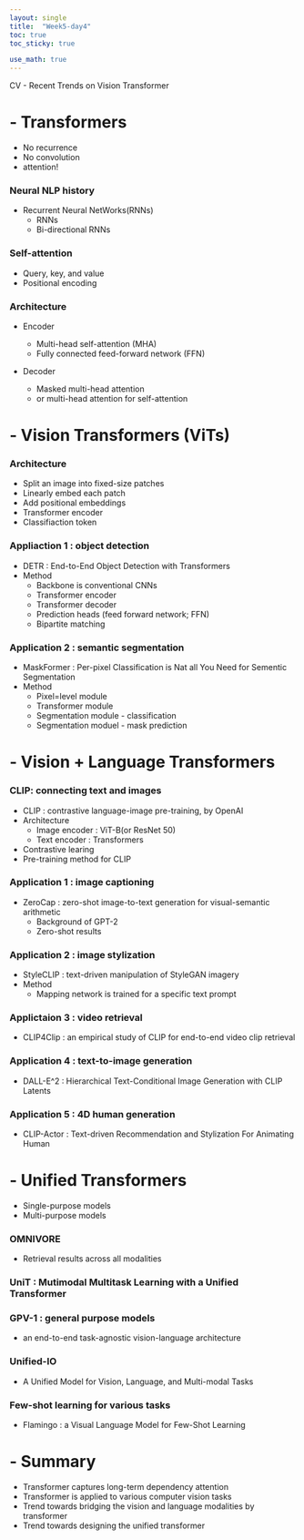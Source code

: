 ```yaml
---
layout: single
title:  "Week5-day4"
toc: true
toc_sticky: true

use_math: true
---
```


CV - Recent Trends on Vision Transformer
<br>


# - Transformers
- No recurrence 
- No convolution
- attention!

### Neural NLP history
- Recurrent Neural NetWorks(RNNs)
    - RNNs
    - Bi-directional RNNs
    
### Self-attention
- Query, key, and value
- Positional encoding

### Architecture
- Encoder
    - Multi-head self-attention (MHA)
    - Fully connected feed-forward network (FFN)
    
- Decoder
    - Masked multi-head attention
    - or multi-head attention for self-attention
    
    
# - Vision Transformers (ViTs)
### Architecture
- Split an image into fixed-size patches
- Linearly embed each patch
- Add positional embeddings
- Transformer encoder
- Classifiaction token

### Appliaction 1 : object detection
- DETR : End-to-End Object Detection with Transformers
- Method 
    - Backbone is conventional CNNs
    - Transformer encoder
    - Transformer decoder
    - Prediction heads (feed forward network; FFN)
    - Bipartite matching 
    
### Application 2 : semantic segmentation
- MaskFormer : Per-pixel Classification is Nat all You Need for Sementic Segmentation
- Method
    - Pixel=level module
    - Transformer module
    - Segmentation module - classification
    - Segmentation moduel - mask prediction
    

# - Vision + Language Transformers
### CLIP: connecting text and images
- CLIP : contrastive language-image pre-training, by OpenAI
- Architecture
    - Image encoder : ViT-B(or ResNet 50)
    - Text encoder : Transformers
- Contrastive learing
- Pre-training method for CLIP

### Application 1 : image captioning
- ZeroCap : zero-shot image-to-text generation for visual-semantic arithmetic
    - Background of GPT-2 
    - Zero-shot results

### Application 2 : image stylization
- StyleCLIP : text-driven manipulation of StyleGAN imagery
- Method
    - Mapping network is trained for a specific text prompt

### Applictaion 3 : video retrieval
- CLIP4Clip : an empirical study of CLIP for end-to-end video clip retrieval

### Application 4 : text-to-image generation
- DALL-E^2 : Hierarchical Text-Conditional Image Generation with CLIP Latents

### Application 5 : 4D human generation
- CLIP-Actor : Text-driven Recommendation and Stylization For Animating Human 


# - Unified Transformers
- Single-purpose models
- Multi-purpose models

### OMNIVORE
- Retrieval results across all modalities

### UniT : Mutimodal Multitask Learning with a Unified Transformer

### GPV-1 : general purpose models
- an end-to-end task-agnostic vision-language architecture

### Unified-IO
- A Unified Model for Vision, Language, and Multi-modal Tasks

### Few-shot learning for various tasks
- Flamingo : a Visual Language Model for Few-Shot Learning

# - Summary
- Transformer captures long-term dependency attention
- Transformer is applied to various computer vision tasks
- Trend towards bridging the vision and language modalities by transformer
- Trend towards designing the unified transformer

